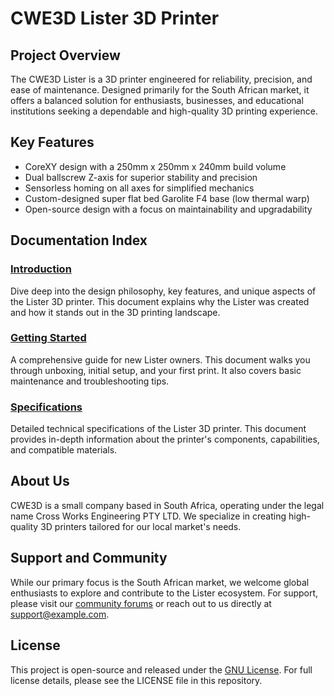 # CWE3D Lister 3D Printer

## Project Overview

The CWE3D Lister is a 3D printer engineered for reliability, precision, and ease of maintenance. Designed primarily for the South African market, it offers a balanced solution for enthusiasts, businesses, and educational institutions seeking a dependable and high-quality 3D printing experience.

## Key Features

- CoreXY design with a 250mm x 250mm x 240mm build volume
- Dual ballscrew Z-axis for superior stability and precision
- Sensorless homing on all axes for simplified mechanics
- Custom-designed super flat bed Garolite F4 base (low thermal warp)
- Open-source design with a focus on maintainability and upgradability

## Documentation Index

### [Introduction](documents/introduction.md)
Dive deep into the design philosophy, key features, and unique aspects of the Lister 3D printer. This document explains why the Lister was created and how it stands out in the 3D printing landscape.

### [Getting Started](documents/getting_started.md)
A comprehensive guide for new Lister owners. This document walks you through unboxing, initial setup, and your first print. It also covers basic maintenance and troubleshooting tips.

### [Specifications](documents/specifications.md)
Detailed technical specifications of the Lister 3D printer. This document provides in-depth information about the printer's components, capabilities, and compatible materials.

## About Us

CWE3D is a small company based in South Africa, operating under the legal name Cross Works Engineering PTY LTD. We specialize in creating high-quality 3D printers tailored for our local market's needs.

## Support and Community

While our primary focus is the South African market, we welcome global enthusiasts to explore and contribute to the Lister ecosystem. For support, please visit our [community forums](https://example.com/forum) or reach out to us directly at support@example.com.

## License

This project is open-source and released under the [GNU License](licence.md). For full license details, please see the LICENSE file in this repository.